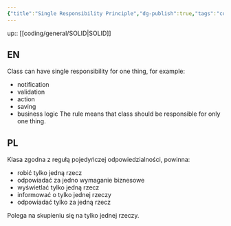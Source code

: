 ```yaml
---
{"title":"Single Responsibility Principle","dg-publish":true,"tags":"coding/SOLID","permalink":"/coding/general/single-responsibility-principle/","dgPassFrontmatter":true}
---
```


up:: [[coding/general/SOLID\|SOLID]]

## EN 
Class can have single responsibility for one thing, for example:
- notification
- validation
- action
- saving
- business logic
The rule means that class should be responsible for only one thing.

## PL 

Klasa zgodna z regułą pojedyńczej odpowiedzialności, powinna:
- robić tylko jedną rzecz
- odpowiadać za jedno wymaganie biznesowe
- wyświetlać tylko jedną rzecz
- informować o tylko jednej rzeczy
- odpowiadać tylko za jedną rzecz

Polega na skupieniu się na tylko jednej rzeczy.
